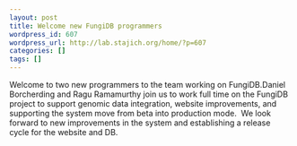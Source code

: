 ```yaml
---
layout: post
title: Welcome new FungiDB programmers
wordpress_id: 607
wordpress_url: http://lab.stajich.org/home/?p=607
categories: []
tags: []
---
```

Welcome to two new programmers to the team working on FungiDB.Daniel Borcherding and Ragu Ramamurthy join us to work full time on the FungiDB project to support genomic data integration, website improvements, and supporting the system move from beta into production mode.  We look forward to new improvements in the system and establishing a release cycle for the website and DB.
